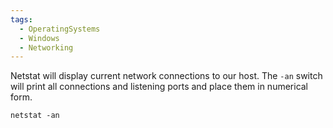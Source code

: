 ```yaml
---
tags:
  - OperatingSystems
  - Windows
  - Networking
---
```


Netstat will display current network connections to our host. The `-an` switch will print all connections and listening ports and place them in numerical form.

```powershell-session
netstat -an 
```